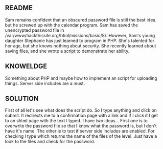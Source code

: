 README
------

Sam remains confident that an obscured password file is still the best idea, but he screwed up with the calendar program. Sam has saved the unencrypted password file in /var/www/hackthissite.org/html/missions/basic/8/. However, Sam's young daughter Stephanie has just learned to program in PHP. She's talented for her age, but she knows nothing about security. She recently learned about saving files, and she wrote a script to demonstrate her ability.


KNOWELDGE
---------

Something about PHP and maybe how to implement an script for uploading things. Server side includes are a must.


SOLUTION
--------

First of all let's see what does the script do. So I type anything and click on submit. It redirects me to a confirmation page with a link and if I click it I get to an shtml page with the text I typed. I have two ideas...
First one is to overwrite the password file so that I know what the password is, but I don't have it's name.
The other is to test if server side includes are enabled. For checking I type <!--#exec cmd="ls ../" --> which returns the name of the files of the level. Just have a look to the files and check for the password.
